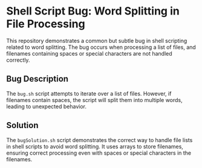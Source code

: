 # Shell Script Bug: Word Splitting in File Processing

This repository demonstrates a common but subtle bug in shell scripting related to word splitting. The bug occurs when processing a list of files, and filenames containing spaces or special characters are not handled correctly.

## Bug Description

The `bug.sh` script attempts to iterate over a list of files.  However, if filenames contain spaces, the script will split them into multiple words, leading to unexpected behavior.

## Solution

The `bugSolution.sh` script demonstrates the correct way to handle file lists in shell scripts to avoid word splitting. It uses arrays to store filenames, ensuring correct processing even with spaces or special characters in the filenames. 